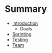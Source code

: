 # Summary

* [Introduction](README.md)
   * Goals
* [Sprinting](Sprinting.md)
* [Testing](Testing.md)
* [Team](TeamEvolution.md)

